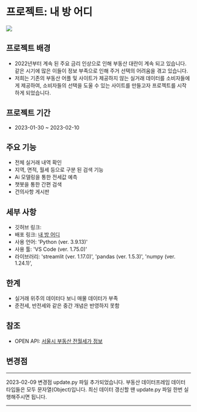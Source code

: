 
# 프로젝트: 내 방 어디

<image src = 'image.PNG'>

## 프로젝트 배경
- 2022년부터 계속 된 주요 금리 인상으로 인해 부동산 대란이 계속 되고 있습니다. 같은 시기에 많은 이들이 정보 부족으로 인해 주거 선택의 어려움을 겪고 있습니다.
- 저희는 기존의 부동산 어플 및 사이트가 제공하지 않는 실거래 데이터를 소비자들에게 제공하여, 소비자들의 선택을 도울 수 있는 사이트를 만들고자 프로젝트를 시작하게 되었습니다.

## 프로젝트 기간
- 2023-01-30 ~ 2023-02-10

## 주요 기능
- 전체 실거래 내역 확인
- 지역, 면적, 월세 등으로 구분 된 검색 기능
- Ai 모델링을 통한 전세값 예측
- 챗봇을 통한 간편 검색 
- 건의사항 게시판

## 세부 사항
- 깃허브 링크: 
- 배포 링크: [내 방 어디](https://ohtaekyun-project4-app-daesez.streamlit.app/)
- 사용 언어: 'Python (ver. 3.9.13)'
- 사용 툴: 'VS Code (ver. 1.75.0)'
- 라이브러리: 'streamlit (ver. 1.17.0)', 'pandas (ver. 1.5.3)', 'numpy (ver. 1.24.1)', 


## 한계
- 실거래 위주의 데이터다 보니 매물 데이터가 부족
- 준전세, 반전세와 같은 중간 개념은 반영하지 못함



## 참조
- OPEN API: [서울시 부동산 전월세가 정보](https://data.seoul.go.kr/dataList/OA-21276/S/1/datasetView.do)








## 변경점
***
2023-02-09 변경점
update.py 파일 추가되었습니다.
부동산 데이터프레임 데이터 타입들은 모두 문자열(Object)입니다. 
최신 데이터 갱신할 땐 update.py 파일 한번 실행해주시면 됩니다.
***